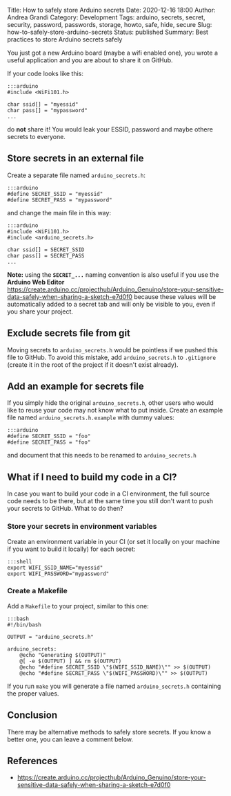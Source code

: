 Title: How to safely store Arduino secrets
Date: 2020-12-16 18:00
Author: Andrea Grandi
Category: Development
Tags: arduino, secrets, secret, security, password, passwords, storage, howto, safe, hide, secure
Slug: how-to-safely-store-arduino-secrets
Status: published
Summary: Best practices to store Arduino secrets safely

You just got a new Arduino board (maybe a wifi enabled one), you wrote a useful application and you are about to share it on GitHub.

If your code looks like this:

    :::arduino
    #include <WiFi101.h>

    char ssid[] = "myessid"
    char pass[] = "mypassword"
    ...

do **not** share it! You would leak your ESSID, password and maybe othere secrets to everyone.

## Store secrets in an external file

Create a separate file named `arduino_secrets.h`:

    :::arduino
    #define SECRET_SSID = "myessid"
    #define SECRET_PASS = "mypassword"

and change the main file in this way:

    :::arduino
    #include <WiFi101.h>
    #include <arduino_secrets.h>

    char ssid[] = SECRET_SSID
    char pass[] = SECRET_PASS
    ...

**Note:** using the **`SECRET_...`** naming convention is also useful if you use the **Arduino Web Editor** <https://create.arduino.cc/projecthub/Arduino_Genuino/store-your-sensitive-data-safely-when-sharing-a-sketch-e7d0f0> because these values will be automatically added to a secret tab and will only be visible to you, even if you share your project.

## Exclude secrets file from git

Moving secrets to `arduino_secrets.h` would be pointless if we pushed this file to GitHub. To avoid this mistake, add `arduino_secrets.h` to `.gitignore` (create it in the root of the project if it doesn't exist already).

## Add an example for secrets file

If you simply hide the original `arduino_secrets.h`, other users who would like to reuse your code may not know what to put inside. Create an example file named `arduino_secrets.h.example` with dummy values:

    :::arduino
    #define SECRET_SSID = "foo"
    #define SECRET_PASS = "foo"

and document that this needs to be renamed to `arduino_secrets.h`

## What if I need to build my code in a CI?

In case you want to build your code in a CI environment, the full source code needs to be there, but at the same time you still don't want to push your secrets to GitHub. What to do then?

### Store your secrets in environment variables

Create an environment variable in your CI (or set it locally on your machine if you want to build it locally) for each secret:

    :::shell
    export WIFI_SSID_NAME="myessid"
    export WIFI_PASSWORD="mypassword"

### Create a Makefile

Add a `Makefile` to your project, similar to this one:

    :::bash
    #!/bin/bash

    OUTPUT = "arduino_secrets.h"

    arduino_secrets:
        @echo "Generating $(OUTPUT)"
        @[ -e $(OUTPUT) ] && rm $(OUTPUT)
        @echo "#define SECRET_SSID \"$(WIFI_SSID_NAME)\"" >> $(OUTPUT)
        @echo "#define SECRET_PASS \"$(WIFI_PASSWORD)\"" >> $(OUTPUT)

If you run `make` you will generate a file named `arduino_secrets.h` containing the proper values.

## Conclusion

There may be alternative methods to safely store secrets. If you know a better one, you can leave a comment below.

## References

- <https://create.arduino.cc/projecthub/Arduino_Genuino/store-your-sensitive-data-safely-when-sharing-a-sketch-e7d0f0>
